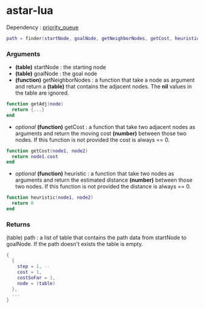# astar-lua

Dependency : [priority_queue](https://gist.github.com/LukeMS/89dc587abd786f92d60886f4977b1953)

```lua
path = finder(startNode, goalNode, getNeighborNodes, getCost, heuristic)
```
### Arguments
- **(table)** startNode : the starting node
- **(table)** goalNode : the goal node
- **(function)** getNeighborNodes : a function that take a node as argument and return a **(table)** that contains the adjacent nodes. The **nil** values in the table are ignored.
```lua
function getAdj(node)
  return {...}
end
```
- *optional* **(function)** getCost : a function that take two adjacent nodes as arguments and return the moving cost **(number)** between those two nodes. If this function is not provided the cost is always == 0.
```lua
function getCost(node1, node2)
  return node1.cost
end
```
- *optional* **(function)** heuristic : a function that take two nodes as arguments and return the estimated distance **(number)** between those two nodes. If this function is not provided the distance is always == 0.
```lua
function heuristic(node1, node2)
  return 0
end
```
### Returns
(table) path : a list of table that contains the path data from startNode to goalNode. If the path doesn't exists the table is empty.
```lua
{
  {
    step = 1, -- 
    cost = 1,
    costSoFar = 1,
    node = (table)
  },
  ...
}
```
